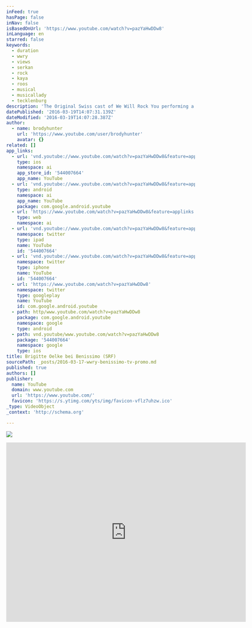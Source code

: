 ```yaml
---
inFeed: true
hasPage: false
inNav: false
isBasedOnUrl: 'https://www.youtube.com/watch?v=pazYaHwDDw8'
inLanguage: en
starred: false
keywords:
  - duration
  - wwry
  - views
  - serkan
  - rock
  - kaya
  - roos
  - musical
  - musicallady
  - tecklenburg
description: 'The Original Swiss cast of We Will Rock You performing a medley of Radio Gaga, Another One Bites the Dust, We Will Rock You and We Are the Champions on Benissimo on SF1. Features Serkan Kaya as Galileo and Brigitte Oelke as Killer Queen.'
datePublished: '2016-03-19T14:07:31.139Z'
dateModified: '2016-03-19T14:07:28.387Z'
author:
  - name: brodyhunter
    url: 'https://www.youtube.com/user/brodyhunter'
    avatar: {}
related: []
app_links:
  - url: 'vnd.youtube://www.youtube.com/watch?v=pazYaHwDDw8&feature=applinks'
    type: ios
    namespace: ai
    app_store_id: '544007664'
    app_name: YouTube
  - url: 'vnd.youtube://www.youtube.com/watch?v=pazYaHwDDw8&feature=applinks'
    type: android
    namespace: ai
    app_name: YouTube
    package: com.google.android.youtube
  - url: 'https://www.youtube.com/watch?v=pazYaHwDDw8&feature=applinks'
    type: web
    namespace: ai
  - url: 'vnd.youtube://www.youtube.com/watch?v=pazYaHwDDw8&feature=applinks'
    namespace: twitter
    type: ipad
    name: YouTube
    id: '544007664'
  - url: 'vnd.youtube://www.youtube.com/watch?v=pazYaHwDDw8&feature=applinks'
    namespace: twitter
    type: iphone
    name: YouTube
    id: '544007664'
  - url: 'https://www.youtube.com/watch?v=pazYaHwDDw8'
    namespace: twitter
    type: googleplay
    name: YouTube
    id: com.google.android.youtube
  - path: http/www.youtube.com/watch?v=pazYaHwDDw8
    package: com.google.android.youtube
    namespace: google
    type: android
  - path: vnd.youtube/www.youtube.com/watch?v=pazYaHwDDw8
    package: '544007664'
    namespace: google
    type: ios
title: Brigitte Oelke bei Benissimo (SRF)
sourcePath: _posts/2016-03-17-wwry-benissimo-tv-promo.md
published: true
authors: []
publisher:
  name: YouTube
  domain: www.youtube.com
  url: 'https://www.youtube.com/'
  favicon: 'https://s.ytimg.com/yts/img/favicon-vflz7uhzw.ico'
_type: VideoObject
_context: 'http://schema.org'

---
```

![](https://the-grid-user-content.s3-us-west-2.amazonaws.com/cc66c96c-e23c-40eb-a128-d5814e9bf811.jpg)

<iframe src="https://cdn.embedly.com/widgets/media.html?src=https%3A%2F%2Fwww.youtube.com%2Fembed%2FpazYaHwDDw8%3Ffeature%3Doembed&amp;url=https%3A%2F%2Fwww.youtube.com%2Fwatch%3Fv%3DpazYaHwDDw8&amp;image=https%3A%2F%2Fi.ytimg.com%2Fvi%2FpazYaHwDDw8%2Fhqdefault.jpg&amp;key=b7d04c9b404c499eba89ee7072e1c4f7&amp;type=text%2Fhtml&amp;schema=youtube" width="640" height="480" scrolling="no" frameborder="0" allowfullscreen="allowfullscreen" style=""></iframe>